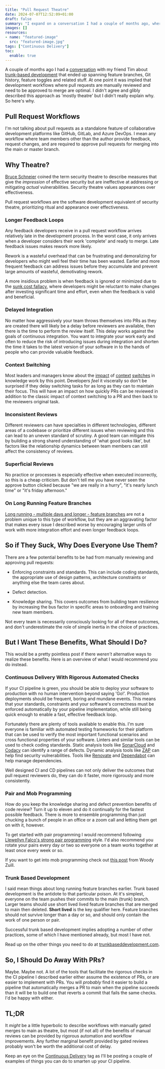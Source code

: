 ```yaml
---
title: "Pull Request Theatre"
date: 2024-07-07T12:52:09+01:00
draft: false
summary: "I expand on a conversation I had a couple of months ago, where I scoffed at workflows that manually approve pull requests before merging them without really explaining why."
images: []
resources:
- name: "featured-image"
  src: "featured-image.jpg"
tags: ["Continuous Delivery"]
toc:
  enable: true
---
```


A couple of months ago I had a [conversation](https://timwise.co.uk/2024/04/18/trunk-based-development-is-wrong/) with my friend Tim about [trunk-based development](https://trunkbaseddevelopment.com/) that ended up spanning feature branches, Git history, feature toggles and related stuff. At one point it was implied that development workflows where pull requests are manually reviewed and need to be approved to merge are optimal. I didn't agree and glibly described this approach as 'mostly theatre' but I didn't really explain why. So here's why.

## Pull Request Workflows

I'm not talking about pull requests as a standalone feature of collaborative development platforms like GitHub, GitLab, and Azure DevOps. I mean any workflow where team members other than the author provide feedback, request changes, and are required to approve pull requests for merging into the main or master branch. 

## Why Theatre?

[Bruce Schneier](https://www.schneier.com/) coined the term security theatre to describe measures that give the _impression_ of effective security but are ineffective at addressing or mitigating _actual_ vulnerabilities. Security theatre values appearances over effectiveness.

Pull request workflows are the software development equivalent of security theatre, prioritizing ritual and appearance over effectiveness.

### Longer Feedback Loops

Any feedback developers receive in a pull request workflow arrives relatively late in the development process. In the worst case, it only arrives when a developer considers their work 'complete' and ready to merge. Late feedback issues makes rework more likely. 

Rework is a wasteful overhead that can be frustrating and demoralizing for developers who might well feel their time has been wasted. Earlier and more frequent feedback can address issues before they accumulate and prevent large amounts of wasteful, demotivating rework.

A more insidious problem is when feedback is ignored or minimized due to the [sunk cost fallacy](https://thedecisionlab.com/biases/the-sunk-cost-fallacy), where developers might be reluctant to make changes after investing significant time and effort, even when the feedback is valid and beneficial.

### Delayed Integration 

No matter how aggressively your team throws themselves into PRs as they are created there will likely be a delay before reviewers are available, then there is the time to perform the review itself. This delay works against the goals of continuous integration. You want to integrate your work early and often to reduce the risk of introducing issues during integration and shorten the time it takes to the latest version of your software in to the hands of people who can provide valuable feedback.

### Context Switching

Most leaders and managers know about the [impact](https://www.joelonsoftware.com/2001/02/12/human-task-switches-considered-harmful/) of [context](https://blog.codinghorror.com/the-multi-tasking-myth/) [switches](https://www.apa.org/topics/research/multitasking) in knowledge work by this point. Developers _feel_ it viscerally so don't be surprised if they delay switching tasks for as long as they can to maintain their focus. This will have an impact on how quickly PRs can be reviewed in addition to the classic impact of context switching to a PR and then back to the reviewers original task.

### Inconsistent Reviews

Different reviewers can have specialties in different technologies, different areas of a codebase or prioritize different issues when reviewing and this can lead to an uneven standard of scrutiny. A good team can mitigate this by building a strong shared understanding of 'what good looks like', but factors like the relationship dynamics between team members can still affect the consistency of reviews.

### Superficial Reviews

No practice or processes is especially effective when executed incorrectly, so this is a cheap criticism. But don't tell me you have never seen the approve button clicked because "we are really in a hurry", "it's nearly lunch time" or "it's friday afternoon."

### On Long Running Feature Branches

[Long running - multiple days and longer - feature branches](https://nvie.com/posts/a-successful-git-branching-model/) are not a problem unique to this type of workflow, but they are an aggravating factor that makes every issue I described worse by encouraging larger units of work with more integration effort and even longer feedback loops.

## So if They Suck, Why Does Everyone Use Them?

There are a few potential benefits to be had from manually reviewing and approving pull requests:

* Enforcing constraints and standards. This can include coding standards, the appropriate use of design patterns,  architecture constraints or anything else the team cares about.

* Defect detection.

* Knowledge sharing. This covers outcomes from building team resilience by increasing the bus factor in specific areas to onboarding and training new team members.

Not every team is necessarily consciously looking for all of these outcomes, and don't underestimate the role of simple inertia in the choice of practices.

## But I Want These Benefits, What Should I Do?

This would be a pretty pointless post if there _weren't_ alternative ways to realize these benefits. Here is an overview of what I would recommend you do instead.

### Continuous Delivery With Rigorous Automated Checks

If your CI pipeline is green, you should be able to deploy your software to production with no human intervention beyond saying 'Go!'. Production deployments should be frequent, boring and mundane events. This means that your standards, constraints and your software's correctness must be enforced automatically by your pipeline implementation, while still being quick enough to enable a fast, effective feedback loop.

Fortunately there are plenty of tools available to enable this. I'm sure everyone is familiar with automated testing frameworks for their platform that can be used to verify the most important functional scenarios and cross functional properties of your software. Linters and similar tools can be used to check coding standards. Static analysis tools like [SonarCloud](https://www.sonarsource.com/products/sonarcloud/) and [Codacy](https://www.codacy.com/) can identify a range of defects. Dynamic analysis tools like [ZAP](https://www.zaproxy.org/) can help find security vulnerabilities. Tools like [Renovate](https://docs.renovatebot.com/) and [Dependabot](https://github.com/dependabot) can help manage dependencies.

Well designed CI and CD pipelines can not only deliver the outcomes that pull request reviewers do, they can do it faster, more rigorously and more consistently.

### Pair and Mob Programming

How do you keep the knowledge sharing and defect prevention benefits of code review? Turn it up to eleven and do it continually for the fastest possible feedback. There is more to ensemble programming than just chucking a bunch of people in an office or a zoom call and letting them get on with it, however.

To get started with pair programming I would recommend following [Llewellyn Falco's strong pair programming](https://llewellynfalco.blogspot.com/2014/06/llewellyns-strong-style-pairing.html) style. I'd also recommend you rotate your pairs every day or two so everyone on a team works together at least once every week or so.

If you want to get into mob programming check out [this post](https://www.agilealliance.org/resources/experience-reports/mob-programming-agile2014/) from Woody Zuill.

### Trunk Based Development

I said mean things about long running feature branches earlier. Trunk based development is the antidote to that particular poison. At it's simplest, everyone on the team pushes their commits to the main (trunk) branch. Larger teams should use short lived lived feature branches that are merged to main then deleted. **Short lived** is the key qualifier here. Feature branches should not survive longer than a day or so, and should only contain the work of one person or pair.

Successful trunk based development implies adopting a number of other practices, some of which I have mentioned already, but most I have not. 

Read up on the other things you need to do at [trunkbaseddevelopment.com](https://trunkbaseddevelopment.com/).

## So, I Should Do Away With PRs?

Maybe. Maybe not. A lot of the tools that facilitate the rigorous checks in the CI pipeline I described earlier either assume the existence of PRs, or are easier to implement with PRs. You will _probably_ find it easier to build a pipeline that automatically merges a PR to main when the pipeline succeeds than it will be to build one that reverts a commit that fails the same checks. I'd be happy with either.

## TL;DR

It _might_ be a little hyperbolic to describe workflows with manually gated merges to main as theatre, but most (if not all) of the benefits of manual reviews can be provided by rigorous automation and workflow improvements. Any further marginal benefit provided by gated reviews probably won't be worth the additional cost of delay.

Keep an eye on the [Continuous Delivery](/tags/continuous-delivery/) tag as I'll be posting a couple of examples of things you can do to smarten up your CI pipeline.




